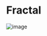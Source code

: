 # Fractal

![image](https://github.com/Madhav314/Fractal/assets/66702412/01063613-837c-46bd-8033-150b597c6b69)


